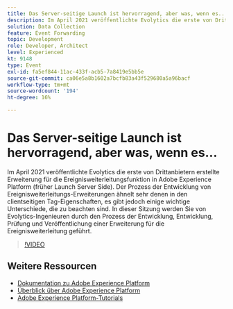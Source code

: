 ```yaml
---
title: Das Server-seitige Launch ist hervorragend, aber was, wenn es...
description: Im April 2021 veröffentlichte Evolytics die erste von Drittanbietern erstellte Erweiterung für die Ereignisweiterleitungsfunktion in Adobe Experience Platform (früher Launch Server Side). Der Prozess der Entwicklung von Ereignisweiterleitungs-Erweiterungen ähnelt sehr denen in den clientseitigen Tag-Eigenschaften, es gibt jedoch einige wichtige Unterschiede, die zu beachten sind. In dieser Sitzung werden Sie von Evolytics-Ingenieuren durch den Prozess der Entwicklung, Entwicklung, Prüfung und Veröffentlichung einer Erweiterung für die Ereignisweiterleitung geführt.
solution: Data Collection
feature: Event Forwarding
topic: Development
role: Developer, Architect
level: Experienced
kt: 9148
type: Event
exl-id: fa5ef844-11ac-433f-acb5-7a8419e5bb5e
source-git-commit: ca06e5a8b1602a7bcfb83a43f529680a5a96bacf
workflow-type: tm+mt
source-wordcount: '194'
ht-degree: 16%

---
```


# Das Server-seitige Launch ist hervorragend, aber was, wenn es...

Im April 2021 veröffentlichte Evolytics die erste von Drittanbietern erstellte Erweiterung für die Ereignisweiterleitungsfunktion in Adobe Experience Platform (früher Launch Server Side). Der Prozess der Entwicklung von Ereignisweiterleitungs-Erweiterungen ähnelt sehr denen in den clientseitigen Tag-Eigenschaften, es gibt jedoch einige wichtige Unterschiede, die zu beachten sind. In dieser Sitzung werden Sie von Evolytics-Ingenieuren durch den Prozess der Entwicklung, Entwicklung, Prüfung und Veröffentlichung einer Erweiterung für die Ereignisweiterleitung geführt.

>[!VIDEO](https://video.tv.adobe.com/v/337591/?quality=12&learn=on&hidetitle=true)

## Weitere Ressourcen

- [Dokumentation zu Adobe Experience Platform](https://experienceleague.adobe.com/docs/experience-platform.html?lang=de)
- [Überblick über Adobe Experience Platform](https://experienceleague.adobe.com/docs/experience-platform/landing/home.html?lang=de)
- [Adobe Experience Platform-Tutorials](https://experienceleague.adobe.com/docs/platform-learn/tutorials/overview.html?lang=de)
